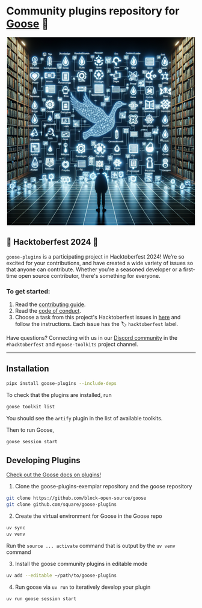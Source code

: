 # Community plugins repository for [Goose][goose] 🧩 

<p align="center">
    <img src="docs/assets/goose_plugins_repository.png" alt="Goose Plugins Repository" width="500"/>
</p>


## 🎉 Hacktoberfest 2024 🎉

`goose-plugins` is a participating project in Hacktoberfest 2024! We’re so excited for your contributions, and have created a wide variety of issues so that anyone can contribute. Whether you're a seasoned developer or a first-time open source contributor, there's something for everyone.

### To get started:
1. Read the [contributing guide](https://github.com/square/goose-plugins/blob/main/CONTRIBUTING.md).
2. Read the [code of conduct](https://github.com/square/goose-plugins/blob/main/CODE_OF_CONDUCT.md).
3. Choose a task from this project's Hacktoberfest issues in [here](https://github.com/square/goose-plugins/issues) and follow the instructions. Each issue has the 🏷️ `hacktoberfest` label.

Have questions? Connecting with us in our [Discord community](https://discord.gg/DCAZKnGZFa) in the `#hacktoberfest` and `#goose-toolkits` project channel.

---

## Installation

```sh
pipx install goose-plugins --include-deps
```

To check that the plugins are installed, run

```sh
goose toolkit list
```

You should see the `artify` plugin in the list of available toolkits.

Then to run Goose, 

```sh
goose session start
```

## Developing Plugins

[Check out the Goose docs on plugins!](https://block-open-source.github.io/goose/index.html)

1. Clone the goose-plugins-exemplar repository and the goose repository
```sh
git clone https://github.com/block-open-source/goose
git clone github.com/square/goose-plugins
```
2. Create the virtual environment for Goose in the Goose repo
```sh
uv sync
uv venv
```
Run the `source ... activate` command that is output by the `uv venv` command

3. Install the goose community plugins in editable mode
```sh
uv add --editable ~/path/to/goose-plugins
```
4. Run goose via `uv run` to iteratively develop your plugin
```sh
uv run goose session start
```

[goose]: https://github.com/square/goose
[goose-docs]: https://square.github.io/goose/plugins.html
